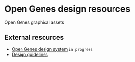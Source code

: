 # Open Genes design resources

Open Genes graphical assets

## External resources

- [Open Genes design system](https://www.figma.com/file/8efzeUKRRrjPpM5HlwUyOe/Design-system) `in progress`
- [Design guidelines](https://www.figma.com/file/nonwZFVQHiyQe4aHvHshwR/Open-Genes-%E2%80%94-Design-guidelines)
